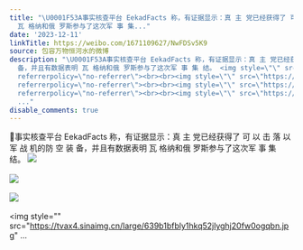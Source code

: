 ```yaml
---
title: "\U0001F53A事实核查平台 EekadFacts 称，有证据显示：真 主 党已经获得了 可 以 击 落 以 军 战 机的防 空 装 备，并且有数据表明
  瓦 格纳和俄 罗斯参与了这次军 事 集..."
date: '2023-12-11'
linkTitle: https://weibo.com/1671109627/NwFDSv5K9
source: 包容万物恒河水的微博
description: "\U0001F53A事实核查平台 EekadFacts 称，有证据显示：真 主 党已经获得了 可 以 击 落 以 军 战 机的防 空 装
  备，并且有数据表明 瓦 格纳和俄 罗斯参与了这次军 事 集 结。 <img style=\"\" src=\"https://tvax2.sinaimg.cn/large/639b1bfbly1hkq51y6sysj20f40hudlg.jpg\"
  referrerpolicy=\"no-referrer\"><br><br><img style=\"\" src=\"https://tvax4.sinaimg.cn/large/639b1bfbly1hkq5289dcyj20fr0hndkp.jpg\"
  referrerpolicy=\"no-referrer\"><br><br><img style=\"\" src=\"https://tvax2.sinaimg.cn/large/639b1bfbly1hkq52d6grmj20g00ppaiy.jpg\"
  referrerpolicy=\"no-referrer\"><br><br><img style=\"\" src=\"https://tvax4.sinaimg.cn/large/639b1bfbly1hkq52jlyghj20fw0ogqbn.jpg\"
  ..."
disable_comments: true
---
```

🔺事实核查平台 EekadFacts 称，有证据显示：真 主 党已经获得了 可 以 击 落 以 军 战 机的防 空 装 备，并且有数据表明 瓦 格纳和俄 罗斯参与了这次军 事 集 结。 <img style="" src="https://tvax2.sinaimg.cn/large/639b1bfbly1hkq51y6sysj20f40hudlg.jpg" referrerpolicy="no-referrer"><br><br><img style="" src="https://tvax4.sinaimg.cn/large/639b1bfbly1hkq5289dcyj20fr0hndkp.jpg" referrerpolicy="no-referrer"><br><br><img style="" src="https://tvax2.sinaimg.cn/large/639b1bfbly1hkq52d6grmj20g00ppaiy.jpg" referrerpolicy="no-referrer"><br><br><img style="" src="https://tvax4.sinaimg.cn/large/639b1bfbly1hkq52jlyghj20fw0ogqbn.jpg" ...